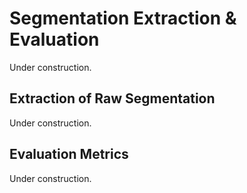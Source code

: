 # Segmentation Extraction & Evaluation
 Under construction.



## Extraction of Raw Segmentation
  Under construction.


## Evaluation Metrics
  Under construction.

